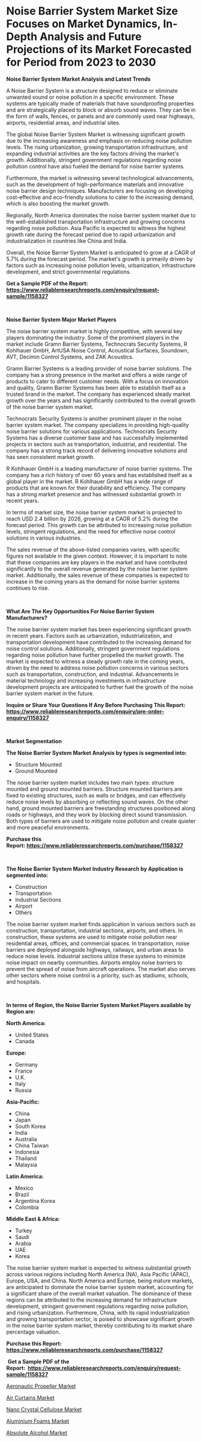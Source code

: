 <p><h1>Noise Barrier System Market Size Focuses on Market Dynamics, In-Depth Analysis and Future Projections of its Market Forecasted for Period from 2023 to 2030</h1></p><p><strong>Noise Barrier System Market Analysis and Latest Trends</strong></p>
<p><p>A Noise Barrier System is a structure designed to reduce or eliminate unwanted sound or noise pollution in a specific environment. These systems are typically made of materials that have soundproofing properties and are strategically placed to block or absorb sound waves. They can be in the form of walls, fences, or panels and are commonly used near highways, airports, residential areas, and industrial sites.</p><p>The global Noise Barrier System Market is witnessing significant growth due to the increasing awareness and emphasis on reducing noise pollution levels. The rising urbanization, growing transportation infrastructure, and expanding industrial activities are the key factors driving the market's growth. Additionally, stringent government regulations regarding noise pollution control have also fueled the demand for noise barrier systems.</p><p>Furthermore, the market is witnessing several technological advancements, such as the development of high-performance materials and innovative noise barrier design techniques. Manufacturers are focusing on developing cost-effective and eco-friendly solutions to cater to the increasing demand, which is also boosting the market growth.</p><p>Regionally, North America dominates the noise barrier system market due to the well-established transportation infrastructure and growing concerns regarding noise pollution. Asia Pacific is expected to witness the highest growth rate during the forecast period due to rapid urbanization and industrialization in countries like China and India.</p><p>Overall, the Noise Barrier System Market is anticipated to grow at a CAGR of 5.7% during the forecast period. The market's growth is primarily driven by factors such as increasing noise pollution levels, urbanization, infrastructure development, and strict governmental regulations.</p></p>
<p><strong>Get a Sample PDF of the Report:&nbsp; <a href="https://www.reliableresearchreports.com/enquiry/request-sample/1158327">https://www.reliableresearchreports.com/enquiry/request-sample/1158327</a></strong></p>
<p>&nbsp;</p>
<p><strong>Noise Barrier System Major Market Players</strong></p>
<p><p>The noise barrier system market is highly competitive, with several key players dominating the industry. Some of the prominent players in the market include Gramn Barrier Systems, Technocrats Security Systems, R Kohlhauer GmbH, ArtUSA Noise Control, Acoustical Surfaces, Soundown, AVT, Decimin Control Systems, and ZAK Acoustics.</p><p>Gramn Barrier Systems is a leading provider of noise barrier solutions. The company has a strong presence in the market and offers a wide range of products to cater to different customer needs. With a focus on innovation and quality, Gramn Barrier Systems has been able to establish itself as a trusted brand in the market. The company has experienced steady market growth over the years and has significantly contributed to the overall growth of the noise barrier system market.</p><p>Technocrats Security Systems is another prominent player in the noise barrier system market. The company specializes in providing high-quality noise barrier solutions for various applications. Technocrats Security Systems has a diverse customer base and has successfully implemented projects in sectors such as transportation, industrial, and residential. The company has a strong track record of delivering innovative solutions and has seen consistent market growth.</p><p>R Kohlhauer GmbH is a leading manufacturer of noise barrier systems. The company has a rich history of over 60 years and has established itself as a global player in the market. R Kohlhauer GmbH has a wide range of products that are known for their durability and efficiency. The company has a strong market presence and has witnessed substantial growth in recent years.</p><p>In terms of market size, the noise barrier system market is projected to reach USD 2.4 billion by 2026, growing at a CAGR of 5.2% during the forecast period. This growth can be attributed to increasing noise pollution levels, stringent regulations, and the need for effective noise control solutions in various industries.</p><p>The sales revenue of the above-listed companies varies, with specific figures not available in the given context. However, it is important to note that these companies are key players in the market and have contributed significantly to the overall revenue generated by the noise barrier system market. Additionally, the sales revenue of these companies is expected to increase in the coming years as the demand for noise barrier systems continues to rise.</p></p>
<p>&nbsp;</p>
<p><strong>What Are The Key Opportunities For Noise Barrier System Manufacturers?</strong></p>
<p><p>The noise barrier system market has been experiencing significant growth in recent years. Factors such as urbanization, industrialization, and transportation development have contributed to the increasing demand for noise control solutions. Additionally, stringent government regulations regarding noise pollution have further propelled the market growth. The market is expected to witness a steady growth rate in the coming years, driven by the need to address noise pollution concerns in various sectors such as transportation, construction, and industrial. Advancements in material technology and increasing investments in infrastructure development projects are anticipated to further fuel the growth of the noise barrier system market in the future.</p></p>
<p><strong>Inquire or Share Your Questions If Any Before Purchasing This Report: <a href="https://www.reliableresearchreports.com/enquiry/pre-order-enquiry/1158327">https://www.reliableresearchreports.com/enquiry/pre-order-enquiry/1158327</a></strong></p>
<p>&nbsp;</p>
<p><strong>Market Segmentation</strong></p>
<p><strong>The Noise Barrier System Market Analysis by types is segmented into:</strong></p>
<p><ul><li>Structure Mounted</li><li>Ground Mounted</li></ul></p>
<p><p>The noise barrier system market includes two main types: structure mounted and ground mounted barriers. Structure mounted barriers are fixed to existing structures, such as walls or bridges, and can effectively reduce noise levels by absorbing or reflecting sound waves. On the other hand, ground mounted barriers are freestanding structures positioned along roads or highways, and they work by blocking direct sound transmission. Both types of barriers are used to mitigate noise pollution and create quieter and more peaceful environments.</p></p>
<p><strong>Purchase this Report:&nbsp;<a href="https://www.reliableresearchreports.com/purchase/1158327">https://www.reliableresearchreports.com/purchase/1158327</a></strong></p>
<p>&nbsp;</p>
<p><strong>The Noise Barrier System Market Industry Research by Application is segmented into:</strong></p>
<p><ul><li>Construction</li><li>Transportation</li><li>Industrial Sections</li><li>Airport</li><li>Others</li></ul></p>
<p><p>The noise barrier system market finds application in various sectors such as construction, transportation, industrial sections, airports, and others. In construction, these systems are used to mitigate noise pollution near residential areas, offices, and commercial spaces. In transportation, noise barriers are deployed alongside highways, railways, and urban areas to reduce noise levels. Industrial sections utilize these systems to minimize noise impact on nearby communities. Airports employ noise barriers to prevent the spread of noise from aircraft operations. The market also serves other sectors where noise control is a priority, such as stadiums, schools, and hospitals.</p></p>
<p>&nbsp;</p>
<p><strong>In terms of Region, the Noise Barrier System Market Players available by Region are:</strong></p>
<p>
    <p> <strong> North America: </strong>
        <ul>
            <li>United States</li>
            <li>Canada</li>
        </ul>
        </p> 
    <p> <strong> Europe: </strong>
        <ul>
            <li>Germany</li>
            <li>France</li>
            <li>U.K.</li>
            <li>Italy</li>
            <li>Russia</li>
        </ul>
        </p> 
    <p> <strong> Asia-Pacific: </strong>
        <ul>
            <li>China</li>
            <li>Japan</li>
            <li>South Korea</li>
            <li>India</li>
            <li>Australia</li>
            <li>China Taiwan</li>
            <li>Indonesia</li>
            <li>Thailand</li>
            <li>Malaysia</li>
        </ul>
        </p> 
    <p> <strong> Latin America: </strong>
        <ul>
            <li>Mexico</li>
            <li>Brazil</li>
            <li>Argentina Korea</li>
            <li>Colombia</li>
        </ul>
        </p> 
    <p> <strong> Middle East & Africa: </strong>
        <ul>
            <li>Turkey</li>
            <li>Saudi</li>
            <li>Arabia</li>
            <li>UAE</li>
            <li>Korea</li>
        </ul>
    </p>
    </p>
<p><p>The noise barrier system market is expected to witness substantial growth across various regions including North America (NA), Asia Pacific (APAC), Europe, USA, and China. North America and Europe, being mature markets, are anticipated to dominate the noise barrier system market, accounting for a significant share of the overall market valuation. The dominance of these regions can be attributed to the increasing demand for infrastructure development, stringent government regulations regarding noise pollution, and rising urbanization. Furthermore, China, with its rapid industrialization and growing transportation sector, is poised to showcase significant growth in the noise barrier system market, thereby contributing to its market share percentage valuation.</p></p>
<p><strong>Purchase this Report: <a href="https://www.reliableresearchreports.com/purchase/1158327">https://www.reliableresearchreports.com/purchase/1158327</a></strong></p>
<p>&nbsp;<strong>Get a Sample PDF of the Report:&nbsp;&nbsp;<a href="https://www.reliableresearchreports.com/enquiry/request-sample/1158327">https://www.reliableresearchreports.com/enquiry/request-sample/1158327</a></strong></p>
<p><strong></strong></p>
<p><p><a href="https://medium.com/@index.mill.peace/aeronautic-propeller-market-size-growth-forecast-2023-2030-5ea85b0269c6">Aeronautic Propeller Market</a></p><p><a href="https://medium.com/@fire.belt.bug/air-curtains-market-size-growth-forecast-2023-2030-7eb8f06d8098">Air Curtains Market</a></p><p><a href="https://github.com/JameTravis/Market-Research-Report-List-1/blob/main/nano-crystal-cellulose-market.md">Nano Crystal Cellulose Market</a></p><p><a href="https://www.linkedin.com/pulse/aluminium-foams-market-size-share-global-analysis-report-ibwbe/">Aluminium Foams Market</a></p><p><a href="https://www.linkedin.com/pulse/absolute-alcohol-market-research-report-provides-thorough-3cgge/">Absolute Alcohol Market</a></p></p>